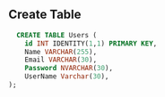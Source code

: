 ## Create Table 

```sql
  CREATE TABLE Users (
    id INT IDENTITY(1,1) PRIMARY KEY,
    Name VARCHAR(255),
    Email VARCHAR(30),
    Password NVARCHAR(30),
    UserName Varchar(30),
);
```
